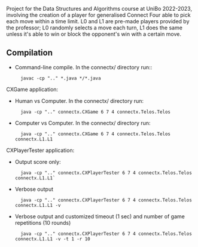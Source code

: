 Project for the Data Structures and Algorithms course at UniBo 2022-2023, involving the creation of a player for generalised Connect Four able to pick each move within a time limit.
L0 and L1 are pre-made players provided by the professor; L0 randomly selects a move each turn, L1 does the same unless it's able to win or block the opponent's win with a certain move.

## Compilation
- Command-line compile.  In the connectx/ directory run::

		javac -cp ".." *.java */*.java


CXGame application:

- Human vs Computer.  In the connectx/ directory run:
	
		java -cp ".." connectx.CXGame 6 7 4 connectx.Telos.Telos


- Computer vs Computer. In the connectx/ directory run:

		java -cp ".." connectx.CXGame 6 7 4 connectx.Telos.Telos connectx.L1.L1


CXPlayerTester application:

- Output score only:

		java -cp ".." connectx.CXPlayerTester 6 7 4 connectx.Telos.Telos connectx.L1.L1`


- Verbose output

		java -cp ".." connectx.CXPlayerTester 6 7 4 connectx.Telos.Telos connectx.L1.L1 -v


- Verbose output and customized timeout (1 sec) and number of game repetitions (10 rounds)

		java -cp ".." connectx.CXPlayerTester 6 7 4 connectx.Telos.Telos connectx.L1.L1 -v -t 1 -r 10
